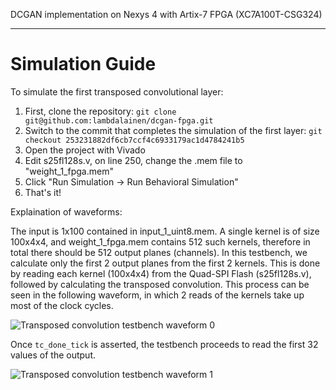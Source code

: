 DCGAN implementation on Nexys 4 with Artix-7 FPGA (XC7A100T-CSG324)

---

# Simulation Guide

To simulate the first transposed convolutional layer:

1. First, clone the repository: `git clone git@github.com:lambdalainen/dcgan-fpga.git`
2. Switch to the commit that completes the simulation of the first layer: `git checkout 253231882df6cb7ccf4c6933179ac1d4784241b5`
3. Open the project with Vivado
4. Edit s25fl128s.v, on line 250, change the .mem file to "weight_1_fpga.mem"
5. Click "Run Simulation -> Run Behavioral Simulation"
6. That's it!

Explaination of waveforms:

The input is 1x100 contained in input_1_uint8.mem. A single kernel is of size 100x4x4, and weight_1_fpga.mem contains 512 such kernels, therefore in total there should be 512 output planes (channels). In this testbench, we calculate only the first 2 output planes from the first 2 kernels. This is done by reading each kernel (100x4x4) from the Quad-SPI Flash (s25fl128s.v), followed by calculating the transposed convolution. This process can be seen in the following waveform, in which 2 reads of the kernels take up most of the clock cycles.

![Transposed convolution testbench waveform 0](https://github.com/lambdalainen/dcgan-fpga/raw/master/screenshots/testbench0.png "Transposed convolution testbench waveform 0")

Once `tc_done_tick` is asserted, the testbench proceeds to read the first 32 values of the output.

![Transposed convolution testbench waveform 1](https://github.com/lambdalainen/dcgan-fpga/raw/master/screenshots/testbench1.png "Transposed convolution testbench waveform 1")
